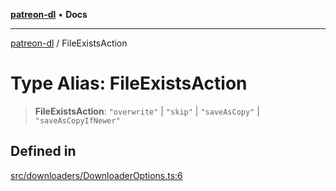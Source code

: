 [**patreon-dl**](../README.md) • **Docs**

***

[patreon-dl](../README.md) / FileExistsAction

# Type Alias: FileExistsAction

> **FileExistsAction**: `"overwrite"` \| `"skip"` \| `"saveAsCopy"` \| `"saveAsCopyIfNewer"`

## Defined in

[src/downloaders/DownloaderOptions.ts:6](https://github.com/patrickkfkan/patreon-dl/blob/29c94231b23a7a4c79dabb0a793bbd02deb02932/src/downloaders/DownloaderOptions.ts#L6)
